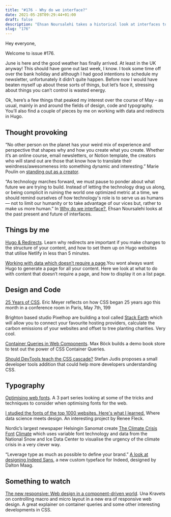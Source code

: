 ```yaml
---
title: "#176 - Why do we interface?"
date: 2021-05-28T09:29:44+01:00
draft: false
description: "Ehsan Noursalehi takes a historical look at interfaces to learn how they allow us to utilize information in powerful ways that can fundamentally change what it means to be human."
slug: "176"
---
```


Hey everyone,

Welcome to issue #176.

June is here and the good weather has finally arrived. At least in the UK anyway! This should have gone out last week, I know. I took some time off over the bank holiday and although I had good intentions to schedule my newsletter, unfortunately it didn’t quite happen. Before now I would have beaten myself up about these sorts of things, but let’s face it, stressing about things you can’t control is wasted energy.

Ok, here’s a few things that peaked my interest over the course of May – as usual, mainly in and around the fields of design, code and typography. You’ll also find a couple of pieces by me on working with data and redirects in Hugo.

## Thought provoking

“No other person on the planet has your weird mix of experience and perspective that shapes why and how you create what you create. Whether it’s an online course, email newsletters, or Notion template, the creators who will stand out are those that know how to translate their weirdness/awesomeness into something dynamic and interesting.” Marie Poulin on [standing out as a creator](https://newsletters.feedbinusercontent.com/39e/39e76815e8effbe4974fdc6f14b4d7dbdbdfff65.html). 

“As technology marches forward, we must pause to ponder about what future we are trying to build. Instead of letting the technology drag us along, or being complicit in ruining the world one optimized metric at a time, we should remind ourselves of how technology's role is to serve us as humans — not to limit our humanity or to take advantage of our vices but, rather to make us more human.” In [Why do we interface?](https://whydoweinterface.com/), Ehsan Noursalehi looks at the past present and future of interfaces.

## Things by me

[Hugo & Redirects](/writing/hugo-netlify-redirects/). Learn why redirects are important if you make changes to the structure of your content, and how to set them up on Hugo websites that utilise Netlify in less than 5 minutes.

[Working with data which doesn’t require a page](https://harrycresswell.com/articles/data-no-page/).You wont always want Hugo to generate a page for all your content. Here we look at what to do with content that doesn’t require a page, and how to display it on a list page.

## Design and Code

[25 Years of CSS](https://meyerweb.com/eric/thoughts/2021/05/25/25-years-of-css/). Eric Meyer reflects on how CSS began 25 years ago this month in a conference room in Paris, May 7th, 199

Brighton based studio Pixelhop are building a tool called [Stack Earth](https://stack.earth/) which will allow you to connect your favourite hosting providers, calculate the carbon emissions of your websites and offset to tree planting charities. Very cool.

[Container Queries in Web Components](https://mxb.dev/blog/container-queries-web-components/). Max Böck builds a demo book store to test out the power of CSS Container Queries.

[Should DevTools teach the CSS cascade?](https://www.stefanjudis.com/blog/should-devtools-teach-the-css-cascade/) Stefan Judis proposes a small developer tools addition that could help more developers understanding CSS.

## Typography

[Optimising web fonts](https://optimised.email/series/optimising-web-fonts). A 3 part series looking at some of the tricks and techniques to consider when optimising fonts for the web.

[I studied the fonts of the top 1000 websites. Here's what I learned.](https://dribbble.com/stories/2021/04/26/web-design-data-fonts) Where data science meets design. An interesting project by Renee Fleck.

Nordic’s largest newspaper Helsingin Sanomat create [The Climate Crisis Font](https://kampanjat.hs.fi/climatefont/) [Climate](https://kampanjat.hs.fi/climatefont/) which uses variable font technology and data from the National Snow and Ice Data Center to visualise the urgency of the climate crisis in a very clever way.

“Leverage type as much as possible to define your brand.” [A look at designing Indeed Sans](https://medium.com/indeed-design/designing-a-custom-typeface-that-works-for-indeed-b568583a19c), a new custom typeface for Indeed, designed by Dalton Maag.

## Something to watch

[The new responsive: Web design in a component-driven world](https://web.dev/new-responsive/). Una Kravets on controlling macro and micro layout in a new era of responsive web design. A great explainer on container queries and some other interesting developments in CSS.